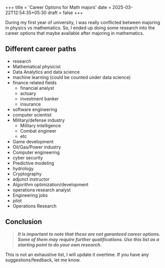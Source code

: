 +++
title = 'Career Options for Math majors'
date = 2025-03-22T12:54:35+05:30
draft = false
+++

During my first year of university, I was really conflicted between majoring in physics vs mathematics. So, I ended up doing some research into the career options that maybe available after majoring in mathematics.

## Different career paths
- research
- Mathematical physicist
- Data Analytics and data science
- machine learning (could be counted under data science)
- finance related fields
    + financial analyst
    + actuary
    + investment banker
    + insurance
- software engineering
- computer scientist
- Military/defense industry
    + Military intelligence
    + Combat engineer
    + etc
- Game development
- Oil/Gas/Power industry
- Computer engineering
- cyber security
- Predictive modeling
- hydrology
- Cryptography
- adjunct instructor
- Algorithm optimization/development
- operations research analyst
- Engineering jobs
- pilot
- Operations Research

## Conclusion
> ***It is important to note that these are not garanteed career options. Some of them may require further qualifications. Use this list as a starting point to do your own research.***

This is not an exhaustive list, I will update it overtime. If you have any suggestions/feedback, let me know.
